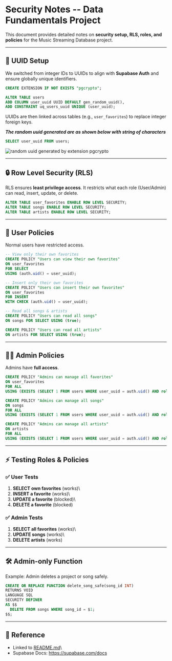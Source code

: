 # Security Notes -- Data Fundamentals Project

This document provides detailed notes on **security setup, RLS, roles,
and policies** for the Music Streaming Database project.

------------------------------------------------------------------------

## 🔑 UUID Setup

We switched from integer IDs to UUIDs to align with **Supabase Auth**
and ensure globally unique identifiers.

``` sql
CREATE EXTENSION IF NOT EXISTS "pgcrypto";

ALTER TABLE users
ADD COLUMN user_uuid UUID DEFAULT gen_random_uuid(),
ADD CONSTRAINT uq_users_uuid UNIQUE (user_uuid);
```

UUIDs are then linked across tables (e.g., `user_favorites`) to replace
integer foreign keys.

***The random uuid generated are as shown below with string of characters***

```sql
SELECT user_uuid FROM users;

```

![random uuid generated by extension pgcrypto](https://github.com/user-attachments/assets/de305418-0ca6-4760-ba3c-974712f50d9d)



------------------------------------------------------------------------

## 🔒 Row Level Security (RLS)

RLS ensures **least privilege access**. It restricts what each role
(User/Admin) can read, insert, update, or delete.

``` sql
ALTER TABLE user_favorites ENABLE ROW LEVEL SECURITY;
ALTER TABLE songs ENABLE ROW LEVEL SECURITY;
ALTER TABLE artists ENABLE ROW LEVEL SECURITY;
```

------------------------------------------------------------------------

## 👤 User Policies

Normal users have restricted access.

``` sql
-- View only their own favorites
CREATE POLICY "Users can view their own favorites"
ON user_favorites
FOR SELECT
USING (auth.uid() = user_uuid);

-- Insert only their own favorites
CREATE POLICY "Users can insert their own favorites"
ON user_favorites
FOR INSERT
WITH CHECK (auth.uid() = user_uuid);

-- Read all songs & artists
CREATE POLICY "Users can read all songs"
ON songs FOR SELECT USING (true);

CREATE POLICY "Users can read all artists"
ON artists FOR SELECT USING (true);
```

------------------------------------------------------------------------

## 👨‍💼 Admin Policies

Admins have **full access**.

``` sql
CREATE POLICY "Admins can manage all favorites"
ON user_favorites
FOR ALL
USING (EXISTS (SELECT 1 FROM users WHERE user_uuid = auth.uid() AND role = 'admin'));

CREATE POLICY "Admins can manage all songs"
ON songs
FOR ALL
USING (EXISTS (SELECT 1 FROM users WHERE user_uuid = auth.uid() AND role = 'admin'));

CREATE POLICY "Admins can manage all artists"
ON artists
FOR ALL
USING (EXISTS (SELECT 1 FROM users WHERE user_uuid = auth.uid() AND role = 'admin'));
```

------------------------------------------------------------------------

## ⚡️ Testing Roles & Policies

### ✅ User Tests

1.  **SELECT own favorites** (works)\
2.  **INSERT a favorite** (works)\
3.  **UPDATE a favorite** (blocked)\
4.  **DELETE a favorite** (blocked)

### ✅ Admin Tests

1.  **SELECT all favorites** (works)\
2.  **UPDATE songs** (works)\
3.  **DELETE artists** (works)

------------------------------------------------------------------------

## 🛠 Admin-only Function

Example: Admin deletes a project or song safely.

``` sql
CREATE OR REPLACE FUNCTION delete_song_safe(song_id INT)
RETURNS VOID
LANGUAGE SQL
SECURITY DEFINER
AS $$
  DELETE FROM songs WHERE song_id = $1;
$$;
```

------------------------------------------------------------------------

## 📎 Reference

-   Linked to [README.md](README.md)\
-   Supabase Docs: <https://supabase.com/docs>
